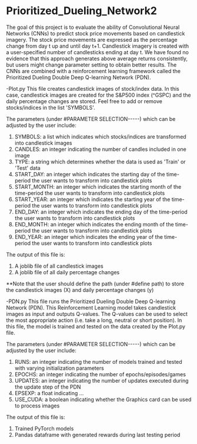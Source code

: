 # Prioritized_Dueling_Network2

The goal of this project is to evaluate the ability of Convolutional Neural Networks (CNNs) to predict stock price movements based on candlestick imagery. The stock price movements are expressed as the percentage change from day t up and until day t+1. Candlestick imagery is created with a user-specified number of candlesticks ending at day t. We have found no evidence that this approach generates above average returns consistently, but users might change parameter setting to obtain better results. The CNNs are combined with a reinforcement learning framework called the Prioritized Dueling Double Deep Q-learning Network (PDN).

-Plot.py
This file creates candlestick images of stock/index data. In this case, candlestick images are created for the S&P500 index (^GSPC) and the daily percentage changes are stored. Feel free to add or remove stocks/indices in the list 'SYMBOLS'. 

The parameters (under #PARAMETER SELECTION-----) which can be adjusted by the user include:
1. SYMBOLS:       a list which indicates which stocks/indices are transformed into candlestick images
2. CANDLES:       an integer indicating the number of candles included in one image
3. TYPE:          a string which determines whether the data is used as 'Train' or 'Test' data
4. START_DAY:     an integer which indicates the starting day of the time-period the user wants to transform into candlestick plots
5. START_MONTH:   an integer which indicates the starting month of the time-period the user wants to transform into candlestick plots
6. START_YEAR:    an integer which indicates the starting year of the time-period the user wants to transform into candlestick plots
7. END_DAY:       an integer which indicates the ending day of the time-period the user wants to transform into candlestick plots
8. END_MONTH:     an integer which indicates the ending month of the time-period the user wants to transform into candlestick plots
9. END_YEAR:      an integer which indicates the ending year of the time-period the user wants to transform into candlestick plots

The output of this file is:
1. A joblib file of all candlestick images
2. A joblib file of all daily percentage changes

**Note that the user should define the path (under #define path) to store the candlestick images (X) and daily percentage changes (y)


-PDN.py
This file runs the Prioritized Dueling Double Deep Q-learning Network (PDN). This Reinforcement Learning model takes candlestick images as input and outputs Q-values. The Q-values can be used to select the most appropriate action (i.e. take a long, neutral or short position). In this file, the model is trained and tested on the data created by the Plot.py file. 

The parameters (under #PARAMETER SELECTION-----) which can be adjusted by the user include:
1. RUNS:          an integer indicating the number of models trained and tested with varying initialization parameters
2. EPOCHS:        an integer indicating the number of epochs/episodes/games
3. UPDATES:       an integer indicating the number of updates executed during the update step of the PDN
4. EPSEXP:        a float indicating ...
5. USE_CUDA:      a boolean indicating whether the Graphics card can be used to process images

The output of this file is:
1. Trained PyTorch models
2. Pandas dataframe with generated rewards during last testing period
